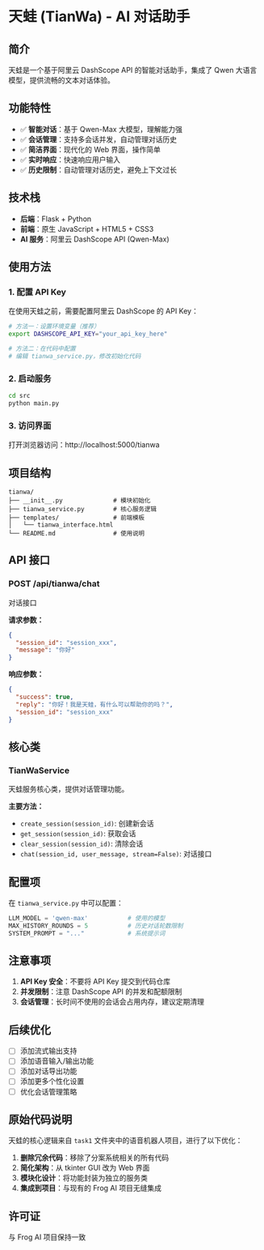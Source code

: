 # 天蛙 (TianWa) - AI 对话助手

## 简介

天蛙是一个基于阿里云 DashScope API 的智能对话助手，集成了 Qwen 大语言模型，提供流畅的文本对话体验。

## 功能特性

- ✅ **智能对话**：基于 Qwen-Max 大模型，理解能力强
- ✅ **会话管理**：支持多会话并发，自动管理对话历史
- ✅ **简洁界面**：现代化的 Web 界面，操作简单
- ✅ **实时响应**：快速响应用户输入
- ✅ **历史限制**：自动管理对话历史，避免上下文过长

## 技术栈

- **后端**：Flask + Python
- **前端**：原生 JavaScript + HTML5 + CSS3
- **AI 服务**：阿里云 DashScope API (Qwen-Max)

## 使用方法

### 1. 配置 API Key

在使用天蛙之前，需要配置阿里云 DashScope 的 API Key：

```bash
# 方法一：设置环境变量（推荐）
export DASHSCOPE_API_KEY="your_api_key_here"

# 方法二：在代码中配置
# 编辑 tianwa_service.py，修改初始化代码
```

### 2. 启动服务

```bash
cd src
python main.py
```

### 3. 访问界面

打开浏览器访问：http://localhost:5000/tianwa

## 项目结构

```
tianwa/
├── __init__.py              # 模块初始化
├── tianwa_service.py        # 核心服务逻辑
├── templates/               # 前端模板
│   └── tianwa_interface.html
└── README.md                # 使用说明
```

## API 接口

### POST /api/tianwa/chat

对话接口

**请求参数：**
```json
{
  "session_id": "session_xxx",
  "message": "你好"
}
```

**响应参数：**
```json
{
  "success": true,
  "reply": "你好！我是天蛙，有什么可以帮助你的吗？",
  "session_id": "session_xxx"
}
```

## 核心类

### TianWaService

天蛙服务核心类，提供对话管理功能。

**主要方法：**

- `create_session(session_id)`: 创建新会话
- `get_session(session_id)`: 获取会话
- `clear_session(session_id)`: 清除会话
- `chat(session_id, user_message, stream=False)`: 对话接口

## 配置项

在 `tianwa_service.py` 中可以配置：

```python
LLM_MODEL = 'qwen-max'           # 使用的模型
MAX_HISTORY_ROUNDS = 5           # 历史对话轮数限制
SYSTEM_PROMPT = "..."            # 系统提示词
```

## 注意事项

1. **API Key 安全**：不要将 API Key 提交到代码仓库
2. **并发限制**：注意 DashScope API 的并发和配额限制
3. **会话管理**：长时间不使用的会话会占用内存，建议定期清理

## 后续优化

- [ ] 添加流式输出支持
- [ ] 添加语音输入/输出功能
- [ ] 添加对话导出功能
- [ ] 添加更多个性化设置
- [ ] 优化会话管理策略

## 原始代码说明

天蛙的核心逻辑来自 `task1` 文件夹中的语音机器人项目，进行了以下优化：

1. **删除冗余代码**：移除了分案系统相关的所有代码
2. **简化架构**：从 tkinter GUI 改为 Web 界面
3. **模块化设计**：将功能封装为独立的服务类
4. **集成到项目**：与现有的 Frog AI 项目无缝集成

## 许可证

与 Frog AI 项目保持一致

